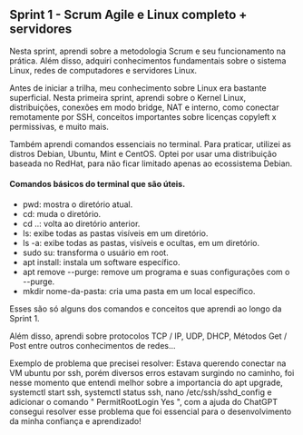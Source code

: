 ##   Sprint 1 - Scrum Agile e Linux completo + servidores

<p>

 Nesta sprint, aprendi sobre a metodologia Scrum e seu funcionamento na prática. Além disso, adquiri conhecimentos fundamentais sobre o sistema Linux, redes de computadores e servidores Linux.
 
  Antes de iniciar a trilha, meu conhecimento sobre Linux era bastante superficial. Nesta primeira sprint, aprendi sobre o Kernel Linux, distribuições, conexões em modo bridge, NAT e interno, como conectar remotamente por SSH, conceitos importantes sobre licenças copyleft x permissivas, e muito mais.

 Também aprendi comandos essenciais no terminal. Para praticar, utilizei as distros Debian, Ubuntu, Mint e CentOS. Optei por usar uma distribuição baseada no RedHat, para não ficar limitado apenas ao ecossistema Debian.


 </p>

 #### Comandos básicos do terminal que são úteis.
- pwd: mostra o diretório atual.
- cd: muda o diretório.
- cd ..: volta ao diretório anterior.
- ls: exibe todas as pastas visíveis em um diretório.
- ls -a: exibe todas as pastas, visíveis e ocultas, em um diretório.
- sudo su: transforma o usuário em root.
- apt install: instala um software específico.
- apt remove --purge: remove um programa e suas configurações com o --purge.
- mkdir nome-da-pasta: cria uma pasta em um local específico.
  
Esses são só alguns dos comandos e conceitos que aprendi ao longo da Sprint 1.

Além disso, aprendi sobre protocolos TCP / IP, UDP, DHCP, Métodos Get / Post entre outros conhecimentos de redes...

Exemplo de problema que precisei resolver:
Estava querendo conectar na VM ubuntu por ssh, porém diversos erros estavam surgindo no caminho, foi nesse momento que entendi melhor sobre a importancia do apt upgrade, systemctl start ssh, systemctl status ssh, nano /etc/ssh/sshd_config e adicionar o comando " PermitRootLogin Yes ", com a ajuda do ChatGPT consegui resolver esse problema que foi essencial para o desenvolvimento da minha confiança e aprendizado!
